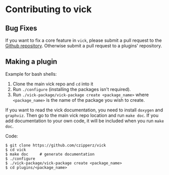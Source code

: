 # Contributing to vick

## Bug Fixes

If you want to fix a core feature in `vick`, please submit a pull
request to the [Github repository](https://github.com/czipperz/vick).
Otherwise submit a pull request to a plugins' repository.

## Making a plugin

Example for bash shells:

1.  Clone the main vick repo and `cd` into it
2.  Run `./configure` (installing the packages isn't required).
3.  Run `./vick-package/vick-package create <package_name>` where
    `<package_name>` is the name of the package you wish to create.

If you want to read the vick documentation, you need to install
`doxygen` and `graphviz`.  Then go to the main vick repo location and
run `make doc`.  If you add documentation to your own code, it will be
included when you run `make doc`.

Code:

    $ git clone https://github.com/czipperz/vick
    $ cd vick
    $ make doc     # generate documentation
    $ ./configure
    $ ./vick-package/vick-package create <package_name>
    $ cd plugins/<package_name>
